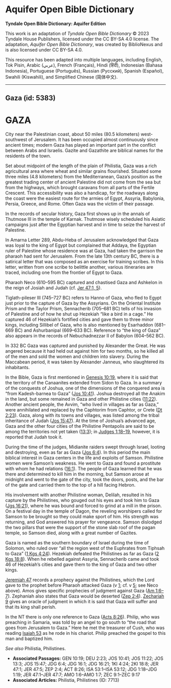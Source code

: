 # Aquifer Open Bible Dictionary

**Tyndale Open Bible Dictionary: Aquifer Edition**

This work is an adaptation of *Tyndale Open Bible Dictionary* © 2023 Tyndale House Publishers, licensed under the CC BY\-SA 4\.0 license. The adaptation, *Aquifer Open Bible Dictionary*, was created by BiblioNexus and is also licensed under CC BY\-SA 4\.0\.

This resource has been adapted into multiple languages, including English, Tok Pisin, Arabic (عربي), French (Français), Hindi (हिंदी), Indonesian (Bahasa Indonesia), Portuguese (Português), Russian (Русский), Spanish (Español), Swahili (Kiswahili), and Simplified Chinese (简体中文).



--------------------------------

## Gaza (id: 5383)

GAZA
====

City near the Palestinian coast, about 50 miles (80\.5 kilometers) west\-southwest of Jerusalem. It has been occupied almost continuously since ancient times; modern Gaza has played an important part in the conflict between Arabs and Israelis. Gazite and Gazathite are biblical names for the residents of the town.

Set about midpoint of the length of the plain of Philistia, Gaza was a rich agricultural area where wheat and similar grains flourished. Situated some three miles (4\.8 kilometers) from the Mediterranean, Gaza’s position as the greatest trading center of ancient Palestine did not come from the sea but from the highways, which brought caravans from all parts of the Fertile Crescent. This accessibility was also a handicap, for the roadways along the coast were the easiest route for the armies of Egypt, Assyria, Babylonia, Persia, Greece, and Rome. Often Gaza was the victim of their passage.

In the records of secular history, Gaza first shows up in the annals of Thutmose III in the temple of Karnak. Thutmose wisely scheduled his Asiatic campaigns just after the Egyptian harvest and in time to seize the harvest of Palestine.

In Amarna Letter 289, Abdu\-Heba of Jerusalem acknowledged that Gaza was loyal to the king of Egypt but complained that Addaya, the Egyptian ruler of Palestine whose residence was at Gaza, had taken the garrison the pharaoh had sent for Jerusalem. From the late 13th century BC, there is a satirical letter that was composed as an exercise for training scribes. In this letter, written from one scribe to belittle another, various itineraries are traced, including one from the frontier of Egypt to Gaza.

Pharaoh Neco (610–595 BC) captured and chastised Gaza and Ashkelon in the reign of Josiah and Judah (cf. [Jer 47:1, 5](https://ref.ly/Jer47:1,Jer47:5)).

Tiglath\-pileser III (745–727 BC) refers to Hanno of Gaza, who fled to Egypt just prior to the capture of Gaza by the Assyrians. On the Oriental Institute Prism and the Taylor Prism, Sennacherib (705–681 BC) tells of his invasion of Palestine and of how he shut up Hezekiah “like a bird in a cage.” He captured 46 of Hezekiah’s fortified cities and gave them to three minor kings, including Sillibel of Gaza, who is also mentioned by Esarhaddon (681–669 BC) and Ashurbanipal (669–633 BC). Reference to “the king of Gaza” also appears in the records of Nebuchadnezzar II of Babylon (604–562 BC).

In 332 BC Gaza was captured and punished by Alexander the Great. He was angered because it had held out against him for two months, so he killed all of the men and sold the women and children into slavery. During the Maccabean period, it was taken by Alexander Janneus, who slaughtered its inhabitants.

In the Bible, Gaza is first mentioned in [Genesis 10:19](https://ref.ly/Gen10:19), where it is said that the territory of the Canaanites extended from Sidon to Gaza. In a summary of the conquests of Joshua, one of the dimensions of the conquered area is “from Kadesh\-barnea to Gaza” ([Jos 10:41](https://ref.ly/Josh10:41)). Joshua destroyed all the Anakim in the land, but some remained in Gaza and other Philistine cities ([11:22](https://ref.ly/Josh11:22)). Another ancient people, the Avvim, “who lived in villages as far as Gaza,” were annihilated and replaced by the Caphtorim from Caphtor, or Crete ([Dt 2:23](https://ref.ly/Deut2:23)). Gaza, along with its towns and villages, was listed among the tribal inheritance of Judah ([Jos 15:47](https://ref.ly/Josh15:47)). At the time of Joshua’s advanced age, Gaza and the other four cities of the Philistine Pentapolis are said to be among the territories not yet taken ([13:3](https://ref.ly/Josh13:3)); in [Judges 1:18–19](https://ref.ly/Judg1:18-Judg1:19), however, it is reported that Judah took it.

During the time of the judges, Midianite raiders swept through Israel, looting and destroying, even as far as Gaza ([Jgs 6:4](https://ref.ly/Judg6:4)). In this period the main biblical interest in Gaza centers in the life and exploits of Samson. Philistine women were Samson’s weakness. He went to Gaza and found a prostitute with whom he had relations ([16:1](https://ref.ly/Judg16:1)). The people of Gaza learned that he was there and determined to kill him in the morning, but Samson arose at midnight and went to the gate of the city, took the doors, posts, and the bar of the gate and carried them to the top of a hill facing Hebron.

His involvement with another Philistine woman, Delilah, resulted in his capture by the Philistines, who gouged out his eyes and took him to Gaza ([Jgs 16:21](https://ref.ly/Judg16:21)), where he was bound and forced to grind at a mill in the prison. On a festival day in the temple of Dagon, the reveling worshipers called for Samson to be brought so they could make sport of him. His strength was returning, and God answered his prayer for vengeance. Samson dislodged the two pillars that were the support of the stone slab roof of the pagan temple, so Samson died, along with a great number of Gazites.

Gaza is named as the southern boundary of Israel during the time of Solomon, who ruled over “all the region west of the Euphrates from Tiphsah to Gaza” ([1 Kgs 4:24](https://ref.ly/1Kgs4:24)). Hezekiah defeated the Philistines as far as Gaza ([2 Kgs 18:8](https://ref.ly/2Kgs18:8)). When he rebelled against Assyria, Sennacherib came and took 46 of Hezekiah’s cities and gave them to the king of Gaza and two other kings.

[Jeremiah 47](https://ref.ly/Jer47:1-Jer47:7) records a prophecy against the Philistines, which the Lord gave to the prophet before Pharaoh attacked Gaza (v [1](https://ref.ly/Jer47:1); cf. v [5](https://ref.ly/Jer47:5); see Neco above). Amos gives specific prophecies of judgment against Gaza ([Am 1:6–7](https://ref.ly/Amos1:6-Amos1:7)). Zephaniah also states that Gaza would be deserted ([Zep 2:4](https://ref.ly/Zeph2:4)). [Zechariah 9](https://ref.ly/Zech9:1-Zech9:17) gives an oracle of judgment in which it is said that Gaza will suffer and that its king shall perish.

In the NT there is only one reference to Gaza ([Acts 8:26](https://ref.ly/Acts8:26)). Philip, who was preaching in Samaria, was told by an angel to go south to “the road that goes from Jerusalem to Gaza.” Here he met the treasurer of Cush, who was reading [Isaiah 53](https://ref.ly/Isa53:1-Isa53:12) as he rode in his chariot. Philip preached the gospel to this man and baptized him.

*See also* Philistia, Philistines.

* **Associated Passages:** GEN 10:19; DEU 2:23; JOS 10:41; JOS 11:22; JOS 13:3; JOS 15:47; JDG 6:4; JDG 16:1; JDG 16:21; 1KI 4:24; 2KI 18:8; JER 47:1; JER 47:5; ZEP 2:4; ACT 8:26; ISA 53:1–ISA 53:12; JDG 1:18–JDG 1:19; JER 47:1–JER 47:7; AMO 1:6–AMO 1:7; ZEC 9:1–ZEC 9:17
* **Associated Articles:** Philistia, Philistines (ID: 7713)

